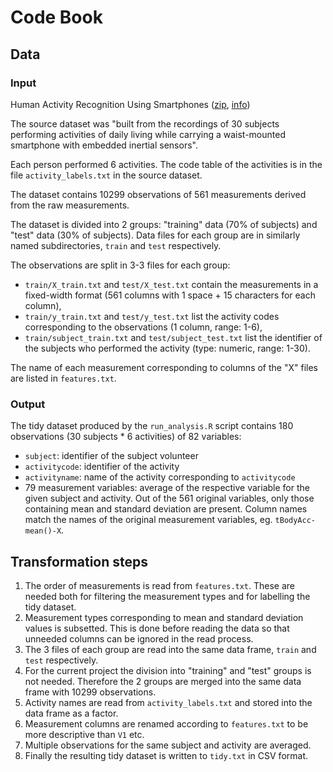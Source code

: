 # Code Book

## Data

### Input

Human Activity Recognition Using Smartphones
([zip](https://d396qusza40orc.cloudfront.net/getdata%2Fprojectfiles%2FUCI%20HAR%20Dataset.zip),
[info](http://archive.ics.uci.edu/ml/datasets/Human+Activity+Recognition+Using+Smartphones))

The source dataset was "built from the recordings of 30 subjects performing
activities of daily living while carrying a waist-mounted smartphone with
embedded inertial sensors".

Each person performed 6 activities.  The code table of the activities is in the
file `activity_labels.txt` in the source dataset.

The dataset contains 10299 observations of 561 measurements derived from the
raw measurements.

The dataset is divided into 2 groups: "training" data (70% of
subjects) and "test" data (30% of subjects).  Data files for each group are in
similarly named subdirectories, `train` and `test` respectively.

The observations are split in 3-3 files for each group:

 * `train/X_train.txt` and `test/X_test.txt` contain the measurements in a
   fixed-width format (561 columns with 1 space + 15 characters for each column),
 * `train/y_train.txt` and `test/y_test.txt` list the activity codes
   corresponding to the observations (1 column, range: 1-6),
 * `train/subject_train.txt` and `test/subject_test.txt` list the identifier of
   the subjects who performed the activity (type: numeric, range: 1-30).

The name of each measurement corresponding to columns of the "X" files are
listed in `features.txt`.

### Output

The tidy dataset produced by the `run_analysis.R` script contains 180
observations (30 subjects * 6 activities) of 82 variables:

 * `subject`: identifier of the subject volunteer
 * `activitycode`: identifier of the activity
 * `activityname`: name of the activity corresponding to `activitycode`
 * 79 measurement variables: average of the respective variable for the given
   subject and activity.  Out of the 561 original variables, only those
   containing mean and standard deviation are present.  Column names match the
   names of the original measurement variables, eg. `tBodyAcc-mean()-X`.

## Transformation steps

 1. The order of measurements is read from `features.txt`.  These are needed both
    for filtering the measurement types and for labelling the tidy dataset.
 1. Measurement types corresponding to mean and standard deviation values is
    subsetted.  This is done before reading the data so that unneeded columns can
    be ignored in the read process.
 1. The 3 files of each group are read into the same data frame, `train` and
    `test` respectively.
 1. For the current project the division into "training" and "test" groups is
    not needed.  Therefore the 2 groups are merged into the same data frame with
    10299 observations.
 1. Activity names are read from `activity_labels.txt` and stored into the data
    frame as a factor.
 1. Measurement columns are renamed according to `features.txt` to be more
    descriptive than `V1` etc.
 1. Multiple observations for the same subject and activity are averaged.
 1. Finally the resulting tidy dataset is written to `tidy.txt` in CSV format.
